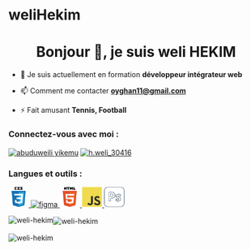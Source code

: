 # weliHekim
<h1 align="center">Bonjour 👋, je suis weli HEKIM</h1>

- 🌱 Je suis actuellement en formation **développeur intégrateur web**

- 📫 Comment me contacter **oyghan11@gmail.com**

- ⚡ Fait amusant **Tennis, Football**

<h3 align="left">Connectez-vous avec moi :</h3>
<p align="left">
<a href="https://linkedin.com/in/abuduweili yikemu" target="blank"><img align="center" src="https://raw.githubusercontent.com/rahuldkjain/github-profile-readme-generator/master/src/images/icons/Social/linked-in-alt.svg" alt="abuduweili yikemu" height="30" width="40" /></a>
<a href="https://discord.gg/h.weli_30416" target="blank"><img align="center" src="https://raw.githubusercontent.com/rahuldkjain/github-profile-readme-generator/master/src/images/icons/Social/discord.svg" alt="h.weli_30416" height="30" width="40" /></a>
</p>

<h3 align="left">Langues et outils :</h3>
<p align="left"> <a href="https://www.w3schools.com/css/" target="_blank" rel="noreferrer"> <img src="https://raw.githubusercontent.com/devicons/devicon/master/icons/css3/css3-original-wordmark.svg" alt="css3" width="40" height="40"/> </a> <a href="https://www.figma.com/" target="_blank" rel="noreferrer"> <img src="https://www.vectorlogo.zone/logos/figma/figma-icon.svg" alt="figma" width="40" height="40"/> </a> <a href="https://www.w3.org/html/" target="_blank" rel="noreferrer"> <img src="https://raw.githubusercontent.com/devicons/devicon/master/icons/html5/html5-original-wordmark.svg" alt="html5" width="40" height="40"/> </a> <a href="https://developer.mozilla.org/en-US/docs/Web/JavaScript" target="_blank" rel="noreferrer"> <img src="https://raw.githubusercontent.com/devicons/devicon/master/icons/javascript/javascript-original.svg" alt="javascript" width="40" height="40"/> </a> <a href="https://www.photoshop.com/en" target="_blank" rel="noreferrer"> <img src="https://raw.githubusercontent.com/devicons/devicon/master/icons/photoshop/photoshop-line.svg" alt="photoshop" width="40" height="40"/> </a> </p>

<p><img align="left" src="https://github-readme-stats.vercel.app/api/top-langs?username=weli-hekim&show_icons=true&locale=en&layout=compact" alt="weli-hekim" /></p>

<p> <img align="center" src="https://github-readme-stats.vercel.app/api?username=weli-hekim&show_icons=true&locale=fr" alt="weli-hekim" /></p>

<p><img align="center" src="https://github-readme-streak-stats.herokuapp.com/?user=weli-hekim&" alt="weli-hekim" /></p>
